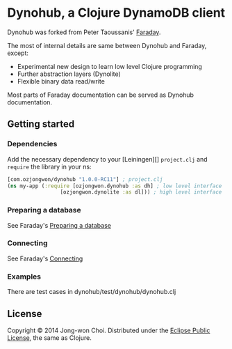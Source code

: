 # Dynohub, a Clojure DynamoDB client

Dynohub was forked from Peter Taoussanis' [Faraday](https://github.com/ptaoussanis/faraday).

The most of internal details are same between Dynohub and Faraday, except:
  * Experimental new design to learn low level Clojure programming
  * Further abstraction layers (Dynolite)
  * Flexible binary data read/write

Most parts of Faraday documentation can be served as Dynohub documentation.

## Getting started

### Dependencies

Add the necessary dependency to your [Leiningen][] `project.clj` and `require` the library in your ns:

```clojure
[com.ozjongwon/dynohub "1.0.0-RC11"] ; project.clj
(ns my-app (:require [ozjongwon.dynohub :as dh] ; low level interface
    	   	     [ozjongwon.dynolite :as dl])) ; high level interface
```

### Preparing a database

See Faraday's [Preparing a database](https://github.com/ptaoussanis/faraday#preparing-a-database)

### Connecting

See Faraday's [Connecting](https://github.com/ptaoussanis/faraday#connecting)

### Examples

There are test cases in dynohub/test/dynohub/dynohub.clj

## License

Copyright &copy; 2014 Jong-won Choi. Distributed under the [Eclipse Public License][], the same as Clojure.



[Eclipse Public License]: <https://raw2.github.com/ozjongwon/dynohub/master/LICENSE>